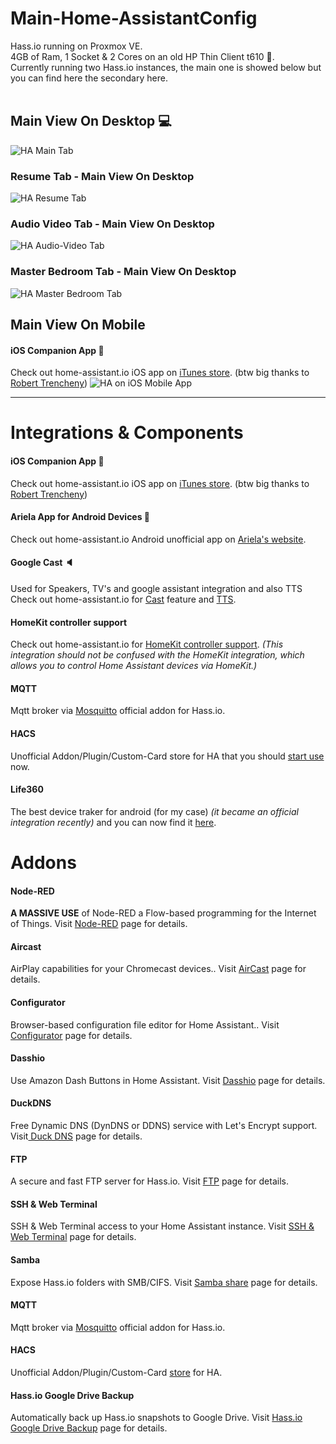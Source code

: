 # Main-Home-AssistantConfig

Hass.io running on Proxmox VE. </br>
4GB of Ram, 1 Socket & 2 Cores on an old HP Thin Client t610 📠. </br>
Currently running two Hass.io instances, the main one is showed below but you can find here the secondary here.
</br> </br>


## Main View On Desktop 💻
![HA Main Tab](https://niccolobusato.it/Github/Images/HA-Master/2.png)
### Resume Tab - Main View On Desktop
![HA Resume Tab](https://niccolobusato.it/Github/Images/HA-Master/3.png)
### Audio Video Tab - Main View On Desktop
![HA Audio-Video Tab](https://niccolobusato.it/Github/Images/HA-Master/4.png)
### Master Bedroom Tab - Main View On Desktop
![HA Master Bedroom Tab](https://niccolobusato.it/Github/Images/HA-Master/5.png)

## Main View On Mobile
#### iOS Companion App 📱
Check out home-assistant.io iOS app on <a href="https://apps.apple.com/us/app/home-assistant-companion/id1099568401">iTunes store</a>.
(btw big thanks to <a href="https://github.com/robbiet480">Robert Trencheny</a>) 
![HA on iOS Mobile App](https://niccolobusato.it/Github/Images/HA-Master/mobile-view2.png)

<hr>

# Integrations & Components

#### iOS Companion App 📱 
Check out home-assistant.io iOS app on <a href="https://apps.apple.com/us/app/home-assistant-companion/id1099568401">iTunes store</a>.
(btw big thanks to <a href="https://github.com/robbiet480">Robert Trencheny</a>) 

#### Ariela App for Android Devices 📱
Check out home-assistant.io Android unofficial app on <a href="http://ariela.surodev.com/">Ariela's website</a>.

#### Google Cast 🔈
Used for Speakers, TV's and google assistant integration and also TTS
Check out home-assistant.io for <a href="https://www.home-assistant.io/components/cast/">Cast</a> feature and <a href="https://www.home-assistant.io/components/tts/">TTS</a>.

#### HomeKit controller support
Check out home-assistant.io for <a href="https://www.home-assistant.io/components/homekit_controller/">HomeKit controller support</a>. <i>(This integration should not be confused with the HomeKit integration, which allows you to control Home Assistant devices via HomeKit.)</i>

#### MQTT
Mqtt broker via <a href="https://www.home-assistant.io/addons/mosquitto/">Mosquitto</a> official addon for Hass.io.

#### HACS 
Unofficial Addon/Plugin/Custom-Card store for HA that you should <a href="https://hacs.netlify.com/">start use</a> now. 

#### Life360 
The best device traker for android (for my case) <i>(it became an official integration recently)</i> and you can now find it <a href="https://www.home-assistant.io/components/life360/">here</a>.

# Addons

#### Node-RED 
<b>A MASSIVE USE</b> of Node-RED a Flow-based programming for the Internet of Things. Visit <a href="https://github.com/hassio-addons/addon-node-red">Node-RED</a> page for details.

#### Aircast
AirPlay capabilities for your Chromecast devices.. Visit <a href="https://github.com/hassio-addons/addon-aircast">AirCast</a> page for details.

#### Configurator
Browser-based configuration file editor for Home Assistant.. Visit <a href="https://home-assistant.io/addons/configurator">Configurator</a> page for details.

#### Dasshio
Use Amazon Dash Buttons in Home Assistant. Visit <a href="https://github.com/danimtb/dasshio">Dasshio</a> page for details.

#### DuckDNS
Free Dynamic DNS (DynDNS or DDNS) service with Let's Encrypt support. Visit<a href="https://www.home-assistant.io/addons/duckdns/"> Duck DNS</a> page for details.

#### FTP 
A secure and fast FTP server for Hass.io. Visit <a href="https://github.com/hassio-addons/addon-ftp">FTP</a> page for details.

#### SSH & Web Terminal
SSH & Web Terminal access to your Home Assistant instance. Visit <a href="https://github.com/hassio-addons/addon-ssh">SSH & Web Terminal</a> page for details.

#### Samba
Expose Hass.io folders with SMB/CIFS. Visit <a href="https://home-assistant.io/addons/samba/">Samba share</a> page for details.

#### MQTT
Mqtt broker via <a href="https://www.home-assistant.io/addons/mosquitto/">Mosquitto</a> official addon for Hass.io.

#### HACS 
Unofficial Addon/Plugin/Custom-Card <a href="https://hacs.netlify.com/">store</a> for HA.

#### Hass.io Google Drive Backup
Automatically back up Hass.io snapshots to Google Drive. Visit <a href="https://github.com/sabeechen/hassio-google-drive-backup">Hass.io Google Drive Backup</a> page for details.

